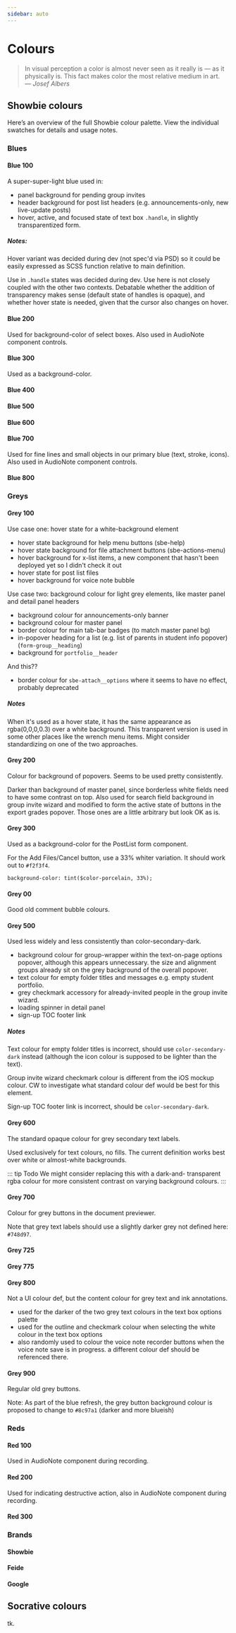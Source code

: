 ```yaml
---
sidebar: auto
---
```


# Colours

> In visual perception a color is almost never seen as it really is —
> as it physically is. This fact makes color the most relative medium
> in art. \
> — *Josef Albers*

## Showbie colours

Here’s an overview of the full Showbie colour palette. View the
individual swatches for details and usage notes.

<ColorScale hue="blue" />

<ColorScale hue="grey" />

<ColorScale hue="red" />

### Blues

#### Blue 100

<ColorSwatch hue="blue" scale="100" />

A super-super-light blue used in:

- panel background for pending group invites
- header background for post list headers (e.g. announcements-only,
  new live-update posts)
- hover, active, and focused state of text box `.handle`, in
  slightly transparentized form.

##### Notes:

Hover variant was decided during dev (not spec'd via PSD) so it could
be easily expressed as SCSS function relative to main definition.

Use in `.handle` states was decided during dev. Use here is not
closely coupled with the other two contexts. Debatable whether the
addition of transparency makes sense (default state of handles is
opaque), and whether hover state is needed, given that the cursor also
changes on hover.

#### Blue 200

<ColorSwatch hue="blue" scale="200" />

Used for background-color of select boxes. Also used in AudioNote
component controls.

#### Blue 300

<ColorSwatch hue="blue" scale="300" />

Used as a background-color.

#### Blue 400

<ColorSwatch hue="blue" scale="400" />

#### Blue 500

<ColorSwatch hue="blue" scale="500" />

#### Blue 600

<ColorSwatch hue="blue" scale="600" />

#### Blue 700

<ColorSwatch hue="blue" scale="700" />

Used for fine lines and small objects in our primary blue (text,
stroke, icons). Also used in AudioNote component controls.

#### Blue 800

<ColorSwatch hue="blue" scale="800" />

### Greys

#### Grey 100

<ColorSwatch hue="grey" scale="100" />

Use case one: hover state for a white-background element

- hover state background for help menu buttons (sbe-help)
- hover state background for file attachment buttons (sbe-actions-menu)
- hover background for x-list items, a new component that hasn't been deployed yet so I didn't check it out
- hover state for post list files
- hover background for voice note bubble

Use case two: background colour for light grey elements, like master panel and detail panel headers

- background colour for announcements-only banner
- background colour for master panel
- border colour for main tab-bar badges (to match master panel bg)
- in-popover heading for a list (e.g. list of parents in student info popover) (`form-group__heading`)
- background for `portfolio__header`

And this??

- border colour for `sbe-attach__options` where it seems to have no effect, probably deprecated

##### Notes

When it's used as a hover state, it has the same appearance as rgba(0,0,0,0.3)
over a white background. This transparent version is used in some other
places like the wrench menu items. Might consider standardizing on one of the
two approaches.

#### Grey 200

<ColorSwatch hue="grey" scale="200" />

Colour for background of popovers. Seems to be used pretty
consistently.

Darker than background of master panel, since borderless white
fields need to have some contrast on top. Also used for search
field background in group invite wizard and modified to form the
active state of buttons in the export grades popover. Those ones
are a little arbitrary but look OK as is.

#### Grey 300

<ColorSwatch hue="grey" scale="300" />

Used as a background-color for the PostList form component.

For the Add Files/Cancel button, use a 33% whiter variation. It
should work out to `#f2f3f4`.

`background-color: tint($color-porcelain, 33%);`

#### Grey 00

<ColorSwatch hue="grey" scale="400" />

Good old comment bubble colours.

#### Grey 500

<ColorSwatch hue="grey" scale="500" />

Used less widely and less consistently than color-secondary-dark.

- background colour for group-wrapper within the text-on-page options popover, although this appears unnecessary. the size and alignment groups already sit on the grey background of the overall popover.
- text colour for empty folder titles and messages e.g. empty student portfolio.
- grey checkmark accessory for already-invited people in the group invite wizard.
- loading spinner in detail panel
- sign-up TOC footer link

##### Notes

Text colour for empty folder titles is incorrect, should use
`color-secondary-dark` instead (although the icon colour is supposed
to be lighter than the text).

Group invite wizard checkmark colour is different from the iOS mockup
colour. CW to investigate what standard colour def would be best for
this element.

Sign-up TOC footer link is incorrect, should be `color-secondary-dark`.

#### Grey 600

<ColorSwatch hue="grey" scale="600" />

The standard opaque colour for grey secondary text labels.

Used exclusively for text colours, no fills. The current
definition works best over white or almost-white backgrounds.

::: tip Todo
We might consider replacing this with a dark-and-
transparent rgba colour for more consistent contrast on
varying background colours.
:::

#### Grey 700

<ColorSwatch hue="grey" scale="700" />

Colour for grey buttons in the document previewer.

Note that grey text labels should use a slightly darker grey not
defined here: `#748d97`.

#### Grey 725

<ColorSwatch hue="grey" scale="725" />

#### Grey 775

<ColorSwatch hue="grey" scale="775" />

#### Grey 800

<ColorSwatch hue="grey" scale="800" />

Not a UI colour def, but the content colour for grey text and ink annotations.

- used for the darker of the two grey text colours in the text box options palette
- used for the outline and checkmark colour when selecting the white colour in the text box options
- also randomly used to colour the voice note recorder buttons when the voice note save is in progress. a different colour def should be referenced there.

#### Grey 900

<ColorSwatch hue="grey" scale="900" />

Regular old grey buttons.

Note: As part of the blue refresh, the grey button background colour is proposed to change to `#8c97a1` (darker and more blueish)

### Reds

#### Red 100

<ColorSwatch hue="red" scale="100" />

Used in AudioNote component during recording.

#### Red 200

<ColorSwatch hue="red" scale="200" />

Used for indicating destructive action, also in AudioNote component
during recording.

#### Red 300

<ColorSwatch hue="red" scale="300" />

### Brands

#### Showbie

<ColorSwatch hue="brand" scale="showbie" />

#### Feide

<ColorSwatch hue="brand" scale="feide" />

#### Google

<ColorSwatch hue="brand" scale="google" />

## Socrative colours

tk.
